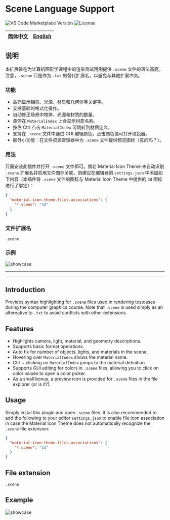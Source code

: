 # Scene Language Support

![VS Code Marketplace Version](https://img.shields.io/visual-studio-marketplace/v/ovolab-veritas.computer-graphics-testcases-highlighting)
![License](https://img.shields.io/github/license/VeriTas-arch/scene-language-support)

| [简体中文](#说明) | [English](#introduction) |
| :------------------------: | :--------------------: |

## 说明

本扩展旨在为计算机图形学课程中的渲染测试用例提供 `.scene` 文件的语法高亮。注意，`.scene` 只是作为 `.txt` 的替代扩展名，以避免与其他扩展冲突。

### 功能

- 高亮显示相机、光源、材质和几何体等关键字。
- 支持基础的格式化操作。
- 自动修正场景中物体、光源和材质的数量。
- 悬停在 `MaterialIndex` 上会显示材质名称。
- 按住 Ctrl 点击 `MaterialIndex` 可跳转到材质定义。
- 支持在 `.scene` 文件中通过 GUI 编辑颜色，点击颜色值可打开取色器。
- 额外小功能：在文件资源管理器中为 `.scene` 文件提供预览图标（真的吗？）。

### 用法

只需安装此插件并打开 `.scene` 文件即可。倘若 Material Icon Theme 未自动识别 `.scene` 扩展名并启用文件图标关联，则建议在编辑器的 `settings.json` 中添加如下内容（本插件将 `.scene` 文件的图标与 Material Icon Theme 中提供的 `3d` 图标进行了绑定）：

```json
{
  "material-icon-theme.files.associations": {
    "*.scene": "3d"
  }
}
```

### 文件扩展名

`.scene`

### 示例

![showcase](https://raw.githubusercontent.com/VeriTas-arch/scene-language-support/main/media/showcase.gif)

--------------------------------------------
--------------------------------------------

## Introduction

Provides syntax highlighting for `.scene` files used in rendering testcases during the computer graphics course. Note that `.scene` is used simply as an alternative to `.txt` to avoid conflicts with other extensions.

## Features

- Highlights camera, light, material, and geometry descriptions.
- Supports basic format operations.
- Auto fix for number of objects, lights, and materials in the scene.
- Hovering over `MaterialIndex` shows the material name.
- Ctrl + clicking on `MaterialIndex` jumps to the material definition.
- Supports GUI editing for colors in `.scene` files, allowing you to click on color values to open a color picker.
- As a small bonus, a preview icon is provided for `.scene` files in the file explorer (or is it?).

## Usage

Simply instal this plugin and open `.scene` files. It is also recommended to add the following to your editor `settings.json` to enable file icon association in case the Material Icon Theme does not automatically recognize the `.scene` file extension:

```json
{
  "material-icon-theme.files.associations": {
    "*.scene": "3d"
  }
}
```

## File extension

`.scene`

## Example

![showcase](https://raw.githubusercontent.com/VeriTas-arch/scene-language-support/main/media/showcase.gif)
